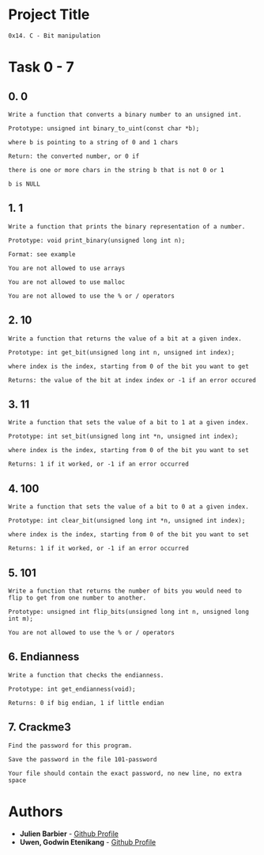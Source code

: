 <a name="Project Title"></a>
# Project Title
	0x14. C - Bit manipulation

# Task 0 - 7
## 0. 0

	Write a function that converts a binary number to an unsigned int.

	Prototype: unsigned int binary_to_uint(const char *b);

	where b is pointing to a string of 0 and 1 chars

	Return: the converted number, or 0 if

	there is one or more chars in the string b that is not 0 or 1

	b is NULL

## 1. 1

	Write a function that prints the binary representation of a number.

	Prototype: void print_binary(unsigned long int n);
	
	Format: see example

	You are not allowed to use arrays

	You are not allowed to use malloc

	You are not allowed to use the % or / operators

## 2. 10

	Write a function that returns the value of a bit at a given index.

	Prototype: int get_bit(unsigned long int n, unsigned int index);

	where index is the index, starting from 0 of the bit you want to get

	Returns: the value of the bit at index index or -1 if an error occured

## 3. 11

	Write a function that sets the value of a bit to 1 at a given index.

	Prototype: int set_bit(unsigned long int *n, unsigned int index);

	where index is the index, starting from 0 of the bit you want to set

	Returns: 1 if it worked, or -1 if an error occurred

## 4. 100

	Write a function that sets the value of a bit to 0 at a given index.

	Prototype: int clear_bit(unsigned long int *n, unsigned int index);

	where index is the index, starting from 0 of the bit you want to set
	
	Returns: 1 if it worked, or -1 if an error occurred

## 5. 101
	
	Write a function that returns the number of bits you would need to flip to get from one number to another.

	Prototype: unsigned int flip_bits(unsigned long int n, unsigned long int m);

	You are not allowed to use the % or / operators

## 6. Endianness
	
	Write a function that checks the endianness.

	Prototype: int get_endianness(void);

	Returns: 0 if big endian, 1 if little endian

## 7. Crackme3
	
	Find the password for this program.

	Save the password in the file 101-password

	Your file should contain the exact password, no new line, no extra space

# Authors
- **Julien Barbier** - [Github Profile](https://github.com/jbarbier)
- **Uwen, Godwin Etenikang** - [Github Profile](https://github.com/uwen-godwin)
